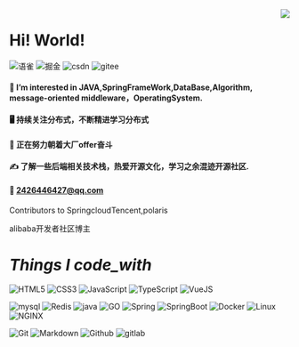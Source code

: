 <img align="right" src="https://github-readme-stats.vercel.app/api?username=AllianceTing&show_icons=true&theme=radical&icon_color=CE1D2D&text_color=718096" />

# Hi! World! 

![语雀](https://img.shields.io/badge/TypeScript-007ACC.svg?style=flat-square&logo=语雀&logoColor=white)
![掘金](https://img.shields.io/badge/TypeScript-007ACC.svg?style=flat-square&logo=掘金&logoColor=white)
![csdn](https://img.shields.io/badge/TypeScript-007ACC.svg?style=flat-square&logo=csdn&logoColor=white)
![gitee](https://img.shields.io/badge/TypeScript-007ACC.svg?style=flat-square&logo=gitee&logoColor=white)

#### 📑 I’m interested in JAVA,SpringFrameWork,DataBase,Algorithm, message-oriented middleware，OperatingSystem.
#### 🖥️ 持续关注分布式，不断精进学习分布式
#### 💬 正在努力朝着大厂offer奋斗
#### ✍️ 了解一些后端相关技术栈，热爱开源文化，学习之余混迹开源社区.
#### 📮 2426446427@qq.com

Contributors to SpringcloudTencent,polaris

alibaba开发者社区博主

# _Things I code_with_
![HTML5](https://img.shields.io/badge/HTML5-E34F26.svg?style=flat-square&logo=html5&logoColor=white)
![CSS3](https://img.shields.io/badge/CSS3-1572B6.svg?style=flat-square&logo=css3&logoColor=white)
![JavaScript](https://img.shields.io/badge/JavaScript-323330.svg?style=flat-square&logo=javascript&logoColor=F7DF1E)
![TypeScript](https://img.shields.io/badge/TypeScript-007ACC.svg?style=flat-square&logo=typescript&logoColor=white)
![VueJS](https://img.shields.io/badge/Vue.js-35495e.svg?style=flat-square&logo=vue.js&logoColor=4FC08D)

![mysql](https://img.shields.io/badge/mysql-4479A1.svg?style=flat-square&logo=mysql&logoColor=white)
![Redis](https://img.shields.io/badge/redis-DC382D.svg?style=flat-square&logo=Redis&logoColor=white)
![java](https://img.shields.io/badge/java-FCC624.svg?style=flat-square&logo=java&logoColor=white)
![GO](https://img.shields.io/badge/GO-FCC624.svg?style=flat-square&logo=GO&logoColor=white)
![Spring](https://img.shields.io/badge/Spring-6DB33F.svg?style=flat-square&logo=spring&logoColor=white)
![SpringBoot](https://img.shields.io/badge/SpringBoot-6DB33F.svg?style=flat-square&logo=springboot&logoColor=white)
![Docker](https://img.shields.io/badge/-Docker-FCC624?style=flat-square&logo=docker&logoColor=white)
![Linux](https://img.shields.io/badge/Linux-FCC624?style=flat-square&logo=linux&logoColor=black)
![NGINX](https://img.shields.io/badge/nginx-009639.svg?style=flat-square&logo=nginx&logoColor=black)

![Git](https://img.shields.io/badge/-Git-FCC624?style=flat-square&logo=git)
![Markdown](https://img.shields.io/badge/Markdown-000000.svg?style=flat-square&logo=markdown&logoColor=white)
![Github](https://img.shields.io/badge/Github-100000.svg?style=flat-square&logo=github&logoColor=white)
![gitlab](https://img.shields.io/badge/Gitlab-330f63.svg?style=flat-square&logo=gitlab&logoColor=white)




